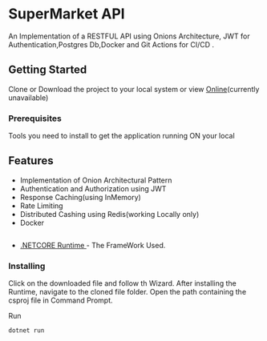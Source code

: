 # SuperMarket API

An Implementation of a RESTFUL API using Onions Architecture, JWT for Authentication,Postgres Db,Docker and  Git Actions for CI/CD .

## Getting Started

Clone or Download the project to your local system or view [Online](https://super-marketapi.herokuapp.com/index.html)(currently unavailable)

### Prerequisites

Tools you need to install to get the application running  ON your local

## Features
* Implementation of Onion Architectural Pattern
* Authentication and Authorization using JWT
* Response Caching(using InMemory)
* Rate Limiting 
* Distributed Cashing using Redis(working Locally only)
* Docker





```
```
* [.NETCORE Runtime ](https://dotnet.microsoft.com/download/dotnet-core/thank-you/runtime-desktop-3.1.5-windows-x64-installer)- The FrameWork Used.

### Installing

Click on the downloaded file and follow th Wizard. After installing the Runtime, navigate to the cloned file folder. Open the path containing the csproj file in Command Prompt. 

Run

```
dotnet run
```



